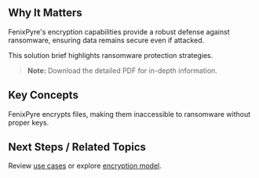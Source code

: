 
## Why It Matters
FenixPyre's encryption capabilities provide a robust defense against ransomware, ensuring data remains secure even if attacked.

This solution brief highlights ransomware protection strategies.

> **Note:** Download the detailed PDF for in-depth information.
<!-- VIDEO: ./media/use-cases/ransomware-demo.mp4 | Alt: Ransomware protection demonstration | Duration: 30s -->

## Key Concepts
FenixPyre encrypts files, making them inaccessible to ransomware without proper keys.

## Next Steps / Related Topics
Review [use cases](08-use-cases/index.md) or explore [encryption model](02-core-concepts/encryption-model.md).